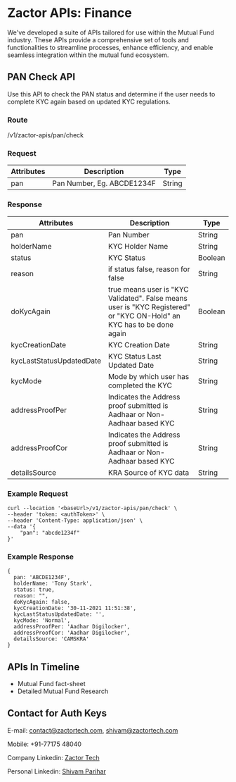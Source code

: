 # Zactor APIs: Finance
We've developed a suite of APIs tailored for use within the Mutual Fund industry. These APIs provide a comprehensive set of tools and functionalities to streamline processes, enhance efficiency, and enable seamless integration within the mutual fund ecosystem.

## PAN Check API

Use this API to check the PAN status and determine if the user needs to complete KYC again based on updated KYC regulations.

### Route
<baseUrl>/v1/zactor-apis/pan/check

### Request
Attributes | Description | Type
|---|---|---|
| pan | Pan Number, Eg. ABCDE1234F | String | 

### Response
Attributes | Description | Type
|---|---|---|
| pan | Pan Number | String |
| holderName | KYC Holder Name | String |
| status | KYC Status | Boolean |
| reason | if status false, reason for false | String |
| doKycAgain | true means user is "KYC Validated". False means user is "KYC Registered" or "KYC ON-Hold" an KYC has to be done again | Boolean |
| kycCreationDate | KYC Creation Date | String |
| kycLastStatusUpdatedDate | KYC Status Last Updated Date | String |
| kycMode | Mode by which user has completed the KYC | String |
| addressProofPer | Indicates the Address proof submitted is Aadhaar or Non-Aadhaar based KYC | String |
| addressProofCor | Indicates the Address proof submitted is Aadhaar or Non-Aadhaar based KYC | String |
| detailsSource | KRA Source of KYC data  | String |


### Example Request
```
curl --location '<baseUrl>/v1/zactor-apis/pan/check' \
--header 'token: <authToken>' \
--header 'Content-Type: application/json' \
--data '{
    "pan": "abcde1234f"
}'
```


### Example Response
```
{
  pan: 'ABCDE1234F',
  holderName: 'Tony Stark',
  status: true,
  reason: "",    
  doKycAgain: false,
  kycCreationDate: '30-11-2021 11:51:38',
  kycLastStatusUpdatedDate: '',
  kycMode: 'Normal',
  addressProofPer: 'Aadhar Digilocker',
  addressProofCor: 'Aadhar Digilocker',
  detailsSource: 'CAMSKRA'
}
```

## APIs In Timeline
- Mutual Fund fact-sheet
- Detailed Mutual Fund Research
  

## Contact for Auth Keys

E-mail: contact@zactortech.com, shivam@zactortech.com

Mobile: +91-77175 48040

Company Linkedin: [Zactor Tech](https://www.linkedin.com/company/zactor-tech)

Personal Linkedin: [Shivam Parihar](https://www.linkedin.com/in/shivamparihar/)
